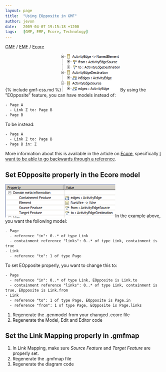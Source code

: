 ```yaml
---
layout: page
title:  "Using EOpposite in GMF"
author: jevon
date:   2009-04-07 19:15:18 +1200
tags:   [GMF, EMF, Ecore, Technology]
---
```


[GMF](gmf.md) / [EMF](emf.md) / [Ecore](ecore.md)

{% include gmf-css.md %}<img src="/img/gmf/eopposite-4.png" class="gmf">By using the "EOpposite" feature, you can have models instead of:
```
- Page A
  - Link Z to: Page B
- Page B
```

To be instead:
```
- Page A
  - Link Z to: Page B
- Page B in: Z
```

More information about this is available in the article on [Ecore](ecore.md), specifically [I want to be able to go backwards through a reference](ecore.md).

## Set EOpposite properly in the Ecore model

<img src="/img/gmf/eopposite-3.png" class="gmf">In the example above, you want the following model:
```
- Page
  - reference "in": 0..* of type Link
  - containment reference "links": 0..* of type Link, containment is true
- Link
  - reference "to": 1 of type Page
```

To set EOpposite properly, you want to change this to:
```
- Page
  - reference "in": 0..* of type Link, EOpposite is Link.to
  - containment reference "links": 0..* of type Link, containment is true, EOpposite is Link.from
- Link
  - reference "to": 1 of type Page, EOpposite is Page.in
  - reference "from": 1 of type Page, EOpposite is Page.links
```

1. Regenerate the .genmodel from your changed .ecore file
1. Regenerate the Model, Edit and Editor code

## Set the Link Mapping properly in .gmfmap

1. In Link Mapping, make sure _Source Feature_ and _Target Feature_ are properly set.
1. Regenerate the .gmfmap file
1. Regenerate the diagram code
